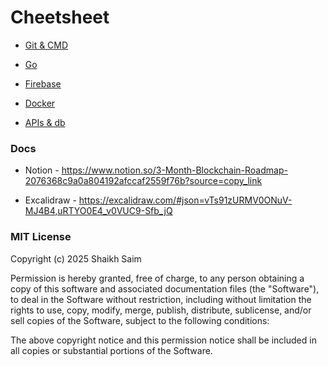 # Cheetsheet

- [Git & CMD](README_GIT&CMD.md)

- [Go](README_GO.md)

- [Firebase](README_FIREBASE.md)

- [Docker](README_DOCKER.md)

- [APIs & db](README_API&DB.md)




### Docs 

- Notion - https://www.notion.so/3-Month-Blockchain-Roadmap-2076368c9a0a804192afccaf2559f76b?source=copy_link

- Excalidraw - https://excalidraw.com/#json=vTs91zURMV0ONuV-MJ4B4,uRTYO0E4_v0VUC9-Sfb_jQ



### MIT License

Copyright (c) 2025 Shaikh Saim

Permission is hereby granted, free of charge, to any person obtaining a copy
of this software and associated documentation files (the "Software"), to deal
in the Software without restriction, including without limitation the rights
to use, copy, modify, merge, publish, distribute, sublicense, and/or sell
copies of the Software, subject to the following conditions:

The above copyright notice and this permission notice shall be included in all
copies or substantial portions of the Software.


